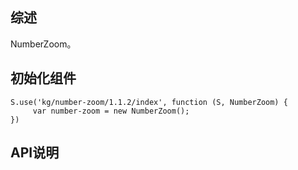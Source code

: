 ## 综述

NumberZoom。

## 初始化组件
		
    S.use('kg/number-zoom/1.1.2/index', function (S, NumberZoom) {
         var number-zoom = new NumberZoom();
    })

## API说明
